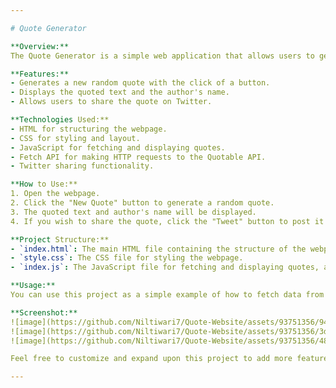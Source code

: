 ```yaml
---

# Quote Generator

**Overview:**
The Quote Generator is a simple web application that allows users to generate random quotes. It fetches a random quote from the [Quotable API](https://quotable.io/) and displays it on the webpage. Users can also tweet the displayed quote if they find it interesting.

**Features:**
- Generates a new random quote with the click of a button.
- Displays the quoted text and the author's name.
- Allows users to share the quote on Twitter.

**Technologies Used:**
- HTML for structuring the webpage.
- CSS for styling and layout.
- JavaScript for fetching and displaying quotes.
- Fetch API for making HTTP requests to the Quotable API.
- Twitter sharing functionality.

**How to Use:**
1. Open the webpage.
2. Click the "New Quote" button to generate a random quote.
3. The quoted text and author's name will be displayed.
4. If you wish to share the quote, click the "Tweet" button to post it on Twitter.

**Project Structure:**
- `index.html`: The main HTML file containing the structure of the webpage.
- `style.css`: The CSS file for styling the webpage.
- `index.js`: The JavaScript file for fetching and displaying quotes, as well as handling Twitter sharing.

**Usage:**
You can use this project as a simple example of how to fetch data from an API and display it on a webpage using HTML, CSS, and JavaScript. It's a great starting point for beginners looking to learn about web development and API integration.

**Screenshot:**
![image](https://github.com/Niltiwari7/Quote-Website/assets/93751356/94a4908a-ede1-4ff6-b835-5897a9950403)
![image](https://github.com/Niltiwari7/Quote-Website/assets/93751356/3d154ad9-a963-4fca-a62f-523f32a8a714)
![image](https://github.com/Niltiwari7/Quote-Website/assets/93751356/484268d2-e1f6-469e-8f43-d7522f4ead7e)

Feel free to customize and expand upon this project to add more features or make it your own!

---
```

